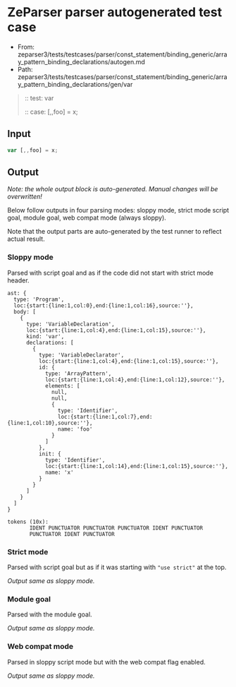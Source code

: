 # ZeParser parser autogenerated test case

- From: zeparser3/tests/testcases/parser/const_statement/binding_generic/array_pattern_binding_declarations/autogen.md
- Path: zeparser3/tests/testcases/parser/const_statement/binding_generic/array_pattern_binding_declarations/gen/var

> :: test: var
>
> :: case: [,,foo] = x;

## Input


`````js
var [,,foo] = x;
`````

## Output

_Note: the whole output block is auto-generated. Manual changes will be overwritten!_

Below follow outputs in four parsing modes: sloppy mode, strict mode script goal, module goal, web compat mode (always sloppy).

Note that the output parts are auto-generated by the test runner to reflect actual result.

### Sloppy mode

Parsed with script goal and as if the code did not start with strict mode header.

`````
ast: {
  type: 'Program',
  loc:{start:{line:1,col:0},end:{line:1,col:16},source:''},
  body: [
    {
      type: 'VariableDeclaration',
      loc:{start:{line:1,col:4},end:{line:1,col:15},source:''},
      kind: 'var',
      declarations: [
        {
          type: 'VariableDeclarator',
          loc:{start:{line:1,col:4},end:{line:1,col:15},source:''},
          id: {
            type: 'ArrayPattern',
            loc:{start:{line:1,col:4},end:{line:1,col:12},source:''},
            elements: [
              null,
              null,
              {
                type: 'Identifier',
                loc:{start:{line:1,col:7},end:{line:1,col:10},source:''},
                name: 'foo'
              }
            ]
          },
          init: {
            type: 'Identifier',
            loc:{start:{line:1,col:14},end:{line:1,col:15},source:''},
            name: 'x'
          }
        }
      ]
    }
  ]
}

tokens (10x):
       IDENT PUNCTUATOR PUNCTUATOR PUNCTUATOR IDENT PUNCTUATOR
       PUNCTUATOR IDENT PUNCTUATOR
`````

### Strict mode

Parsed with script goal but as if it was starting with `"use strict"` at the top.

_Output same as sloppy mode._

### Module goal

Parsed with the module goal.

_Output same as sloppy mode._

### Web compat mode

Parsed in sloppy script mode but with the web compat flag enabled.

_Output same as sloppy mode._
